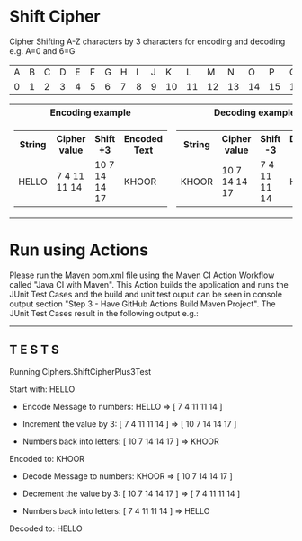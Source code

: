 # Shift Cipher
Cipher Shifting A-Z characters by 3 characters for encoding and decoding e.g. A=0 and 6=G
<table>
  <tr>
    <td>A</td>
    <td>B</td>
    <td>C</td>
    <td>D</td>
    <td>E</td>
    <td>F</td>
    <td>G</td>
    <td>H</td>
    <td>I</td>
    <td>J</td>
    <td>K</td>
    <td>L</td>
    <td>M</td>
    <td>N</td>
    <td>O</td>
    <td>P</td>
    <td>Q</td>
    <td>R</td>
    <td>...</td>
    <td>Z</td>
  </tr>
  <tr>
    <td>0</td>
    <td>1</td>
    <td>2</td>
    <td>3</td>
    <td>4</td>
    <td>5</td>
    <td>6</td>
    <td>7</td>
    <td>8</td>
    <td>9</td>
    <td>10</td>
    <td>11</td>
    <td>12</td>
    <td>13</td>
    <td>14</td>
    <td>15</td>
    <td>16</td>
    <td>17</td>
    <td>...</td>
    <td>25</td>
   </tr>
</table>

<table>
  <tr>
    <th>Encoding example</th>
    <th>Decoding example</th>
  </tr>
  <tr>
    <td>
      <table>
        <tr>
          <th>String</th>
          <th>Cipher value</th>
          <th>Shift +3</th>
          <th>Encoded Text</th>
        </tr>
        <tr>
          <td>HELLO</td>
          <td>7 4 11 11 14</td>
          <td>10 7 14 14 17</td>
          <td>KHOOR</td>
        </tr>
      </table>  
    </td>
    <td>
      <table>
        <tr>
          <th>String</th>
          <th>Cipher value</th>
          <th>Shift -3</th>
          <th>Decoded Text</th>
        </tr>
        <tr>
          <td>KHOOR</td>
          <td>10 7 14 14 17</td>
          <td>7 4 11 11 14</td>
          <td>HELLO</td>
        </tr>
      </table>  
    </td>
   </tr>
</table>

# Run using Actions
Please run the Maven pom.xml file using the Maven CI Action Workflow called "Java CI with Maven". This Action builds the application and runs the JUnit Test Cases and the build and unit test ouput can be seen in console output section "Step 3 - Have GitHub Actions Build Maven Project". The JUnit Test Cases result in the following output e.g.:

-------------------------------------------------------
 T E S T S
-------------------------------------------------------
Running Ciphers.ShiftCipherPlus3Test

Start with: HELLO

- Encode Message to numbers: HELLO => [ 7 4 11 11 14 ]

- Increment the value by 3:  [ 7 4 11 11 14 ] => [ 10 7 14 14 17 ]

- Numbers back into letters: [ 10 7 14 14 17 ] => KHOOR

Encoded to: KHOOR

- Decode Message to numbers: KHOOR => [ 10 7 14 14 17 ]

- Decrement the value by 3:  [ 10 7 14 14 17 ] => [ 7 4 11 11 14 ]

- Numbers back into letters: [ 7 4 11 11 14 ] => HELLO

Decoded to: HELLO
